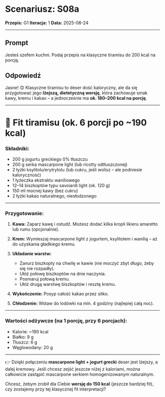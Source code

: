 ﻿# Scenariusz: S08a
**Przepis:** G1
**Iteracja:** 1
**Data:** 2025-08-24

---

## Prompt
Jesteś szefem kuchni. Podaj przepis na klasyczne tiramisu do 200 kcal na porcję.


## Odpowiedź
Jasne! 😊 Klasyczne tiramisu to deser dość kaloryczny, ale da się przygotować jego **lżejszą, dietetyczną wersję**, która zachowuje smak kawy, kremu i kakao – a jednocześnie ma **ok. 180–200 kcal na porcję**.

---

# 🍰 Fit tiramisu (ok. 6 porcji po \~190 kcal)

### Składniki:

* 200 g jogurtu greckiego 0% tłuszczu
* 200 g serka mascarpone light (lub ricotty odtłuszczonej)
* 2 łyżki ksylitolu/erytrytolu (lub cukru, jeśli wolisz – ale podniesie kaloryczność)
* 1 łyżeczka ekstraktu waniliowego
* 12–14 biszkoptów typu savoiardi light (ok. 120 g)
* 150 ml mocnej kawy (bez cukru)
* 2 łyżki kakao naturalnego, niesłodzonego

---

### Przygotowanie:

1. **Kawa:** Zaparz kawę i ostudź. Możesz dodać kilka kropli likieru amaretto lub rumu (opcjonalnie).
2. **Krem:** Wymieszaj mascarpone light z jogurtem, ksylitolem i wanilią – aż do uzyskania gładkiego kremu.
3. **Układanie warstw:**

   * Zanurz biszkopty na chwilę w kawie (nie moczyć zbyt długo, żeby się nie rozpadły).
   * Ułóż połowę biszkoptów na dnie naczynia.
   * Posmaruj połową kremu.
   * Ułóż drugą warstwę biszkoptów i resztę kremu.
4. **Wykończenie:** Posyp całość kakao przez sitko.
5. **Chłodzenie:** Wstaw do lodówki na min. 4 godziny (najlepiej całą noc).

---

### Wartości odżywcze (na 1 porcję, przy 6 porcjach):

* Kalorie: \~190 kcal
* Białko: 9 g
* Tłuszcz: 6 g
* Węglowodany: 20 g

---

👉 Dzięki połączeniu **mascarpone light + jogurt grecki** deser jest lżejszy, a dalej kremowy. Jeśli chcesz zejść jeszcze niżej z kaloriami, można całkowicie zastąpić mascarpone serkiem homogenizowanym naturalnym.

Chcesz, żebym zrobił dla Ciebie **wersję do 150 kcal** (jeszcze bardziej fit), czy zostajemy przy tej klasycznej fit interpretacji?
